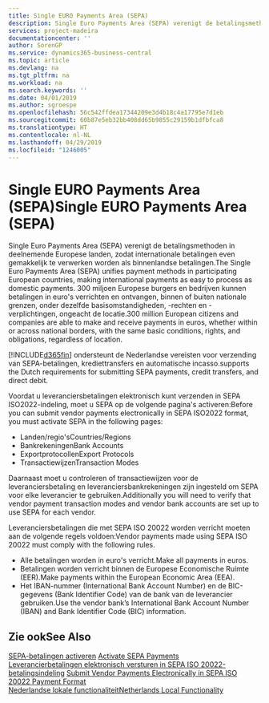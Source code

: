 ```yaml
---
title: Single EURO Payments Area (SEPA)
description: Single Euro Payments Area (SEPA) verenigt de betalingsmethoden in deelnemende Europese landen, zodat internationale betalingen even gemakkelijk te verwerken worden als binnenlandse betalingen.
services: project-madeira
documentationcenter: ''
author: SorenGP
ms.service: dynamics365-business-central
ms.topic: article
ms.devlang: na
ms.tgt_pltfrm: na
ms.workload: na
ms.search.keywords: ''
ms.date: 04/01/2019
ms.author: sgroespe
ms.openlocfilehash: 56c542ffdea17344209e3d4b18c4a17795e7d1eb
ms.sourcegitcommit: 60b87e5eb32bb408dd65b9855c29159b1dfbfca8
ms.translationtype: HT
ms.contentlocale: nl-NL
ms.lasthandoff: 04/29/2019
ms.locfileid: "1246005"
---
```

# <a name="single-euro-payments-area-sepa"></a><span data-ttu-id="fe970-103">Single EURO Payments Area (SEPA)</span><span class="sxs-lookup"><span data-stu-id="fe970-103">Single EURO Payments Area (SEPA)</span></span>
<span data-ttu-id="fe970-104">Single Euro Payments Area (SEPA) verenigt de betalingsmethoden in deelnemende Europese landen, zodat internationale betalingen even gemakkelijk te verwerken worden als binnenlandse betalingen.</span><span class="sxs-lookup"><span data-stu-id="fe970-104">The Single Euro Payments Area (SEPA) unifies payment methods in participating European countries, making international payments as easy to process as domestic payments.</span></span> <span data-ttu-id="fe970-105">300 miljoen Europese burgers en bedrijven kunnen betalingen in euro's verrichten en ontvangen, binnen of buiten nationale grenzen, onder dezelfde basisomstandigheden, -rechten en -verplichtingen, ongeacht de locatie.</span><span class="sxs-lookup"><span data-stu-id="fe970-105">300 million European citizens and companies are able to make and receive payments in euros, whether within or across national borders, with the same basic conditions, rights, and obligations, regardless of location.</span></span>  

[!INCLUDE[d365fin](../../includes/d365fin_md.md)] <span data-ttu-id="fe970-106">ondersteunt de Nederlandse vereisten voor verzending van SEPA-betalingen, krediettransfers en automatische incasso.</span><span class="sxs-lookup"><span data-stu-id="fe970-106">supports the Dutch requirements for submitting SEPA payments, credit transfers, and direct debit.</span></span>  

<span data-ttu-id="fe970-107">Voordat u leveranciersbetalingen elektronisch kunt verzenden in SEPA ISO2022-indeling, moet u SEPA op de volgende pagina's activeren:</span><span class="sxs-lookup"><span data-stu-id="fe970-107">Before you can submit vendor payments electronically in SEPA ISO2022 format, you must activate SEPA in the following pages:</span></span>  

- <span data-ttu-id="fe970-108">Landen/regio's</span><span class="sxs-lookup"><span data-stu-id="fe970-108">Countries/Regions</span></span>  
- <span data-ttu-id="fe970-109">Bankrekeningen</span><span class="sxs-lookup"><span data-stu-id="fe970-109">Bank Accounts</span></span>  
- <span data-ttu-id="fe970-110">Exportprotocollen</span><span class="sxs-lookup"><span data-stu-id="fe970-110">Export Protocols</span></span>  
- <span data-ttu-id="fe970-111">Transactiewijzen</span><span class="sxs-lookup"><span data-stu-id="fe970-111">Transaction Modes</span></span>  

<span data-ttu-id="fe970-112">Daarnaast moet u controleren of transactiewijzen voor de leveranciersbetaling en leveranciersbankrekeningen zijn ingesteld om SEPA voor elke leverancier te gebruiken.</span><span class="sxs-lookup"><span data-stu-id="fe970-112">Additionally you will need to verify that vendor payment transaction modes and vendor bank accounts are set up to use SEPA for each vendor.</span></span>  

<span data-ttu-id="fe970-113">Leveranciersbetalingen die met SEPA ISO 20022 worden verricht moeten aan de volgende regels voldoen:</span><span class="sxs-lookup"><span data-stu-id="fe970-113">Vendor payments made using SEPA ISO 20022 must comply with the following rules.</span></span>  

- <span data-ttu-id="fe970-114">Alle betalingen worden in euro's verricht.</span><span class="sxs-lookup"><span data-stu-id="fe970-114">Make all payments in euros.</span></span>  
- <span data-ttu-id="fe970-115">Betalingen worden verricht binnen de Europese Economische Ruimte (EER).</span><span class="sxs-lookup"><span data-stu-id="fe970-115">Make payments within the European Economic Area (EEA).</span></span>  
- <span data-ttu-id="fe970-116">Het IBAN-nummer (International Bank Account Number) en de BIC-gegevens (Bank Identifier Code) van de bank van de leverancier gebruiken.</span><span class="sxs-lookup"><span data-stu-id="fe970-116">Use the vendor bank’s International Bank Account Number (IBAN) and Bank Identifier Code (BIC) information.</span></span>  

## <a name="see-also"></a><span data-ttu-id="fe970-117">Zie ook</span><span class="sxs-lookup"><span data-stu-id="fe970-117">See Also</span></span>  
 <span data-ttu-id="fe970-118">[SEPA-betalingen activeren](how-to-activate-sepa-payments.md) </span><span class="sxs-lookup"><span data-stu-id="fe970-118">[Activate SEPA Payments](how-to-activate-sepa-payments.md) </span></span>  
 <span data-ttu-id="fe970-119">[Leverancierbetalingen elektronisch versturen in SEPA ISO 20022-betalingsindeling](how-to-submit-vendor-payments-electronically-in-sepa-iso-20022-payment-format.md) </span><span class="sxs-lookup"><span data-stu-id="fe970-119">[Submit Vendor Payments Electronically in SEPA ISO 20022 Payment Format](how-to-submit-vendor-payments-electronically-in-sepa-iso-20022-payment-format.md) </span></span>  
 [<span data-ttu-id="fe970-120">Nederlandse lokale functionaliteit</span><span class="sxs-lookup"><span data-stu-id="fe970-120">Netherlands Local Functionality</span></span>](netherlands-local-functionality.md)
